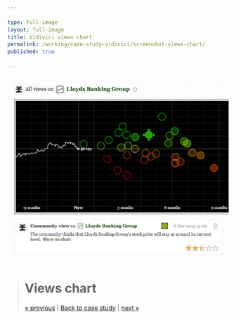 ```yaml
---

type: full-image
layout: full-image
title: Vidivici views chart
permalink: /working/case-study-vidivici/screenshot-views-chart/
published: true

---
```


<div class="full-image-item"><img src="/im/case-study/vidivici/full/vidivici-views-chart.png"></div>

> # Views chart
> [&laquo; previous](/working/case-study-vidivici/screenshot-view-widget-concept) | [Back to case study](/working/case-study-vidivici/) | [next &raquo;](/working/case-study-vidivici/screenshot-inline-portfolio-editing)

